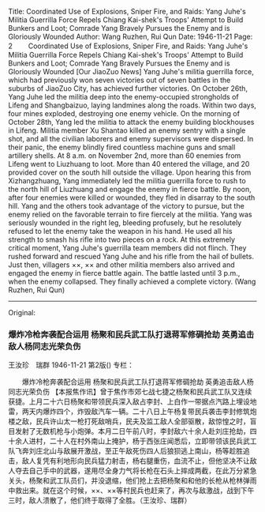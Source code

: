 Title: Coordinated Use of Explosions, Sniper Fire, and Raids: Yang Juhe's Militia Guerrilla Force Repels Chiang Kai-shek's Troops' Attempt to Build Bunkers and Loot; Comrade Yang Bravely Pursues the Enemy and is Gloriously Wounded
Author: Wang Ruzhen, Rui Qun
Date: 1946-11-21
Page: 2
　　Coordinated Use of Explosions, Sniper Fire, and Raids:
    Yang Juhe's Militia Guerrilla Force Repels Chiang Kai-shek's Troops' Attempt to Build Bunkers and Loot;
    Comrade Yang Bravely Pursues the Enemy and is Gloriously Wounded
    [Our JiaoZuo News] Yang Juhe's militia guerrilla force, which had previously won seven victories out of seven battles in the suburbs of JiaoZuo City, has achieved further victories. On October 26th, Yang Juhe led the militia deep into the enemy-occupied strongholds of Lifeng and Shangbaizuo, laying landmines along the roads. Within two days, four mines exploded, destroying one enemy vehicle. On the morning of October 28th, Yang led the militia to attack the enemy building blockhouses in Lifeng. Militia member Xu Shantao killed an enemy sentry with a single shot, and all the civilian laborers and enemy supervisors were dispersed. In their panic, the enemy blindly fired countless machine guns and small artillery shells. At 8 a.m. on November 2nd, more than 60 enemies from Lifeng went to Liuzhuang to loot. More than 40 entered the village, and 20 provided cover on the south hill outside the village. Upon hearing this from Xizhangzhuang, Yang immediately led the militia guerrilla force to rush to the north hill of Liuzhuang and engage the enemy in fierce battle. By noon, after four enemies were killed or wounded, they fled in disarray to the south hill. Yang and the others took advantage of the victory to pursue, but the enemy relied on the favorable terrain to fire fiercely at the militia. Yang was seriously wounded in the right leg, bleeding profusely, but he resolutely refused to let the enemy take the weapon in his hand. He used all his strength to smash his rifle into two pieces on a rock. At this extremely critical moment, Yang Juhe's guerrilla team members did not flinch. They rushed forward and rescued Yang Juhe and his rifle from the hail of bullets. Just then, villagers ××, ×× and other militia members also arrived and engaged the enemy in fierce battle again. The battle lasted until 3 p.m., when the enemy collapsed. They finally achieved a complete victory. (Wang Ruzhen, Rui Qun)



<hr /> 

Original: 


### 爆炸冷枪奔袭配合运用  杨聚和民兵武工队打退蒋军修碉抢劫  英勇追击敌人杨同志光荣负伤
王汝珍　瑞群
1946-11-21
第2版()
专栏：

　　爆炸冷枪奔袭配合运用
    杨聚和民兵武工队打退蒋军修碉抢劫
    英勇追击敌人杨同志光荣负伤
    【本报焦作讯】曾于焦作市郊七战七捷之杨聚和民兵武工队又连续获捷。上月二十六日杨聚和带领民兵深入敌占李封、上白作一带据点汽路上埋设地雷，两天内爆炸四个，炸毁敌汽车一辆。二十八日上午杨复带民兵袭击李封修筑炮楼之敌，民兵许山太一枪打死敌哨兵，民夫及监工敌人全部驱散，敌惊惶之时，盲目发射了无数机枪与小炮弹。本月二日午前八时，李封敌六十余人赴刘庄抢劫，四十余人进村，二十人在村外南山上掩护，杨于西张庄闻悉后，立即带领该民兵武工队飞奔刘庄北山与敌展开激战，至正午敌死伤四人后狼狈逃上南山，杨等趁胜追击，敌人复凭有利地形向民兵猛力射击，杨右腿重伤，血流不止，但他坚决不让敌人夺去自己手中的武器，遂用尽全身力气将长枪在石头上摔成两截，在此万分紧急关头，杨聚和武工队员们，并没退缩，他们抢上去把杨聚和和他的长枪从枪林弹雨中救出来。就在这个时候，××、××等村民兵也赶来了，再次与敌激战，战到下午三时，敌人溃散了，他们终于取得了全胜。（王汝珍、瑞群）
